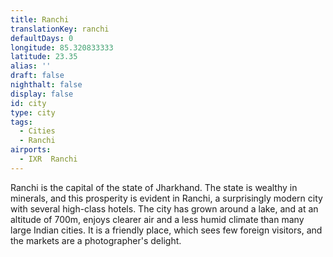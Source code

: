 ```yaml
---
title: Ranchi
translationKey: ranchi
defaultDays: 0
longitude: 85.320833333
latitude: 23.35
alias: ''
draft: false
nighthalt: false
display: false
id: city
type: city
tags:
  - Cities
  - Ranchi
airports:
  - IXR  Ranchi
---
```


Ranchi is the capital of the state of Jharkhand. The state is wealthy in minerals, and this prosperity is evident in Ranchi, a surprisingly modern city with several high-class hotels. The city has grown around a lake, and at an altitude of 700m, enjoys clearer air and a less humid climate than many large Indian cities. It is a friendly place, which sees few foreign visitors, and the markets are a photographer's delight.      